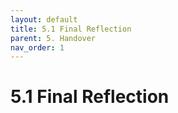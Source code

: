 ```yaml
---
layout: default
title: 5.1 Final Reflection
parent: 5. Handover
nav_order: 1
---
```


# 5.1 Final Reflection


